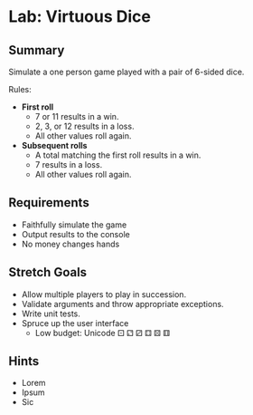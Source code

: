 # Lab: Virtuous Dice

## Summary

Simulate a one person game played with a pair of 6-sided dice.                
              
Rules:
* __First roll__ 
  - 7 or 11 results in a win.
  - 2, 3, or 12 results in a loss.
  - All other values roll again.
* __Subsequent rolls__
  - A total matching the first roll results in a win.
  - 7 results in a loss.
  - All other values roll again.

## Requirements
* Faithfully simulate the game
* Output results to the console
* No money changes hands
    
## Stretch Goals
* Allow multiple players to play in succession.
* Validate arguments and throw appropriate exceptions.
* Write unit tests.
* Spruce up the user interface
  - Low budget: Unicode ⚀ ⚁ ⚂ ⚃ ⚄ ⚅


## Hints 
* Lorem 
* Ipsum
* Sic
